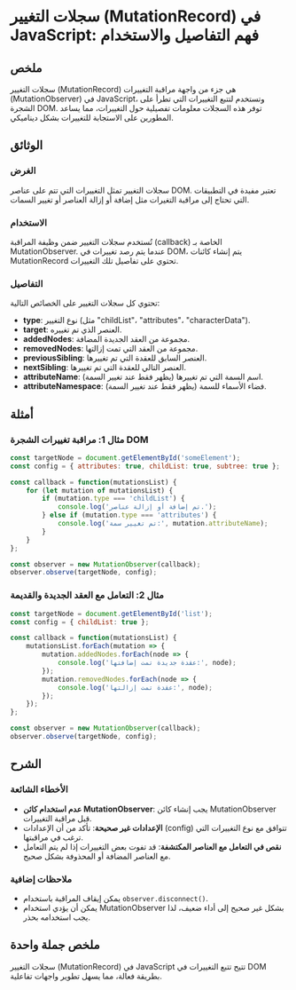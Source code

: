 <!--
Meta Description: # سجلات التغيير (MutationRecord) في JavaScript: فهم التفاصيل والاستخدام ## ملخص سجلات التغيير (MutationRecord) هي جزء من واجهة مراقبة التغييرات (Mutat...
Meta Keywords: التغييرات, التي, const, التغيير, mutationobserver
-->

# سجلات التغيير (MutationRecord) في JavaScript: فهم التفاصيل والاستخدام

## ملخص
سجلات التغيير (MutationRecord) هي جزء من واجهة مراقبة التغييرات (MutationObserver) في JavaScript، وتستخدم لتتبع التغييرات التي تطرأ على الشجرة DOM. توفر هذه السجلات معلومات تفصيلية حول التغييرات، مما يساعد المطورين على الاستجابة للتغييرات بشكل ديناميكي.

## الوثائق
### الغرض
سجلات التغيير تمثل التغييرات التي تتم على عناصر DOM. تعتبر مفيدة في التطبيقات التي تحتاج إلى مراقبة التغيرات مثل إضافة أو إزالة العناصر أو تغيير السمات.

### الاستخدام
تُستخدم سجلات التغيير ضمن وظيفة المراقبة (callback) الخاصة بـ MutationObserver. عندما يتم رصد تغييرات في DOM، يتم إنشاء كائنات MutationRecord تحتوي على تفاصيل تلك التغييرات.

### التفاصيل
تحتوي كل سجلات التغيير على الخصائص التالية:
- **type**: نوع التغيير (مثل "childList"، "attributes"، "characterData").
- **target**: العنصر الذي تم تغييره.
- **addedNodes**: مجموعة من العقد الجديدة المضافة.
- **removedNodes**: مجموعة من العقد التي تمت إزالتها.
- **previousSibling**: العنصر السابق للعقدة التي تم تغييرها.
- **nextSibling**: العنصر التالي للعقدة التي تم تغييرها.
- **attributeName**: اسم السمة التي تم تغييرها (يظهر فقط عند تغيير السمة).
- **attributeNamespace**: فضاء الأسماء للسمة (يظهر فقط عند تغيير السمة).

## أمثلة
### مثال 1: مراقبة تغييرات الشجرة DOM
```javascript
const targetNode = document.getElementById('someElement');
const config = { attributes: true, childList: true, subtree: true };

const callback = function(mutationsList) {
    for (let mutation of mutationsList) {
        if (mutation.type === 'childList') {
            console.log('تم إضافة أو إزالة عناصر.');
        } else if (mutation.type === 'attributes') {
            console.log('تم تغيير سمة:', mutation.attributeName);
        }
    }
};

const observer = new MutationObserver(callback);
observer.observe(targetNode, config);
```

### مثال 2: التعامل مع العقد الجديدة والقديمة
```javascript
const targetNode = document.getElementById('list');
const config = { childList: true };

const callback = function(mutationsList) {
    mutationsList.forEach(mutation => {
        mutation.addedNodes.forEach(node => {
            console.log('عقدة جديدة تمت إضافتها:', node);
        });
        mutation.removedNodes.forEach(node => {
            console.log('عقدة تمت إزالتها:', node);
        });
    });
};

const observer = new MutationObserver(callback);
observer.observe(targetNode, config);
```

## الشرح
### الأخطاء الشائعة
- **عدم استخدام كائن MutationObserver**: يجب إنشاء كائن MutationObserver قبل مراقبة التغييرات.
- **الإعدادات غير صحيحة**: تأكد من أن الإعدادات (config) تتوافق مع نوع التغييرات التي ترغب في مراقبتها.
- **نقص في التعامل مع العناصر المكتشفة**: قد تفوت بعض التغييرات إذا لم يتم التعامل مع العناصر المضافة أو المحذوفة بشكل صحيح.

### ملاحظات إضافية
- يمكن إيقاف المراقبة باستخدام `observer.disconnect()`.
- يمكن أن يؤدي استخدام MutationObserver بشكل غير صحيح إلى أداء ضعيف، لذا يجب استخدامه بحذر.

## ملخص جملة واحدة
سجلات التغيير (MutationRecord) في JavaScript تتيح تتبع التغييرات في DOM بطريقة فعالة، مما يسهل تطوير واجهات تفاعلية.
